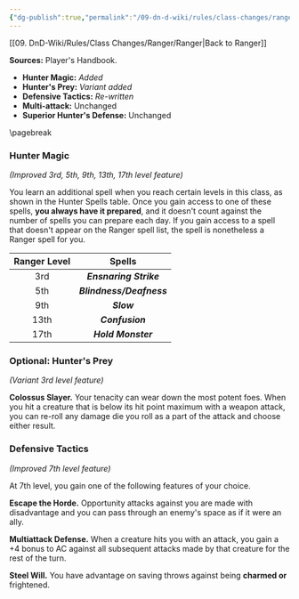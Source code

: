 ```yaml
---
{"dg-publish":true,"permalink":"/09-dn-d-wiki/rules/class-changes/ranger/hunter/","tags":["class","ranger","subclass"]}
---
```


[[09. DnD-Wiki/Rules/Class Changes/Ranger/Ranger\|Back to Ranger]]

**Sources:** Player's Handbook.
* **Hunter Magic:** *Added*
* **Hunter's Prey:** *Variant added*
* **Defensive Tactics:** *Re-written*
* **Multi-attack:** Unchanged
* **Superior Hunter's Defense:** Unchanged
 

\pagebreak

### Hunter Magic
*(Improved 3rd, 5th, 9th, 13th, 17th level feature)*

You learn an additional spell when you reach certain levels in this class, as shown in the Hunter Spells table. Once you gain access to one of these spells, **you always have it prepared**, and it doesn't count against the number of spells you can prepare each day. If you gain access to a spell that doesn't appear on the Ranger spell list, the spell is nonetheless a Ranger spell for you.


| Ranger Level  | Spells |
|:---:|:-----------:|
|  3rd  | ***Ensnaring Strike*** |
|  5th  | ***Blindness/Deafness*** |
|  9th  | ***Slow*** |
|  13th  | ***Confusion*** |
|  17th  | ***Hold Monster*** |

### Optional: Hunter's Prey
*(Variant 3rd level feature)*

**Colossus Slayer.** Your tenacity can wear down the most potent foes. When you hit a creature that is below its hit point maximum with a weapon attack, you can re-roll any damage die you roll as a part of the attack and choose either result.

### Defensive Tactics
*(Improved 7th level feature)*

At 7th level, you gain one of the following features of your choice.

**Escape the Horde.** Opportunity attacks against you are made with disadvantage and you can pass through an enemy's space as if it were an ally.

**Multiattack Defense.** When a creature hits you with an attack, you gain a +4 bonus to AC against all subsequent attacks made by that creature for the rest of the turn.

**Steel Will.** You have advantage on saving throws against being **charmed or** frightened.
